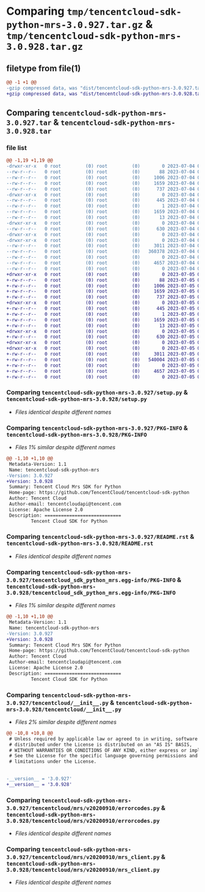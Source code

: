 # Comparing `tmp/tencentcloud-sdk-python-mrs-3.0.927.tar.gz` & `tmp/tencentcloud-sdk-python-mrs-3.0.928.tar.gz`

## filetype from file(1)

```diff
@@ -1 +1 @@
-gzip compressed data, was "dist/tencentcloud-sdk-python-mrs-3.0.927.tar", last modified: Tue Jul  4 00:26:11 2023, max compression
+gzip compressed data, was "dist/tencentcloud-sdk-python-mrs-3.0.928.tar", last modified: Wed Jul  5 00:30:01 2023, max compression
```

## Comparing `tencentcloud-sdk-python-mrs-3.0.927.tar` & `tencentcloud-sdk-python-mrs-3.0.928.tar`

### file list

```diff
@@ -1,19 +1,19 @@
-drwxr-xr-x   0 root         (0) root         (0)        0 2023-07-04 00:26:11.000000 tencentcloud-sdk-python-mrs-3.0.927/
--rw-r--r--   0 root         (0) root         (0)       88 2023-07-04 00:26:11.000000 tencentcloud-sdk-python-mrs-3.0.927/setup.cfg
--rw-r--r--   0 root         (0) root         (0)     1006 2023-07-04 00:26:11.000000 tencentcloud-sdk-python-mrs-3.0.927/setup.py
--rw-r--r--   0 root         (0) root         (0)     1659 2023-07-04 00:26:11.000000 tencentcloud-sdk-python-mrs-3.0.927/PKG-INFO
--rw-r--r--   0 root         (0) root         (0)      737 2023-07-04 00:26:11.000000 tencentcloud-sdk-python-mrs-3.0.927/README.rst
-drwxr-xr-x   0 root         (0) root         (0)        0 2023-07-04 00:26:11.000000 tencentcloud-sdk-python-mrs-3.0.927/tencentcloud_sdk_python_mrs.egg-info/
--rw-r--r--   0 root         (0) root         (0)      445 2023-07-04 00:26:11.000000 tencentcloud-sdk-python-mrs-3.0.927/tencentcloud_sdk_python_mrs.egg-info/SOURCES.txt
--rw-r--r--   0 root         (0) root         (0)        1 2023-07-04 00:26:11.000000 tencentcloud-sdk-python-mrs-3.0.927/tencentcloud_sdk_python_mrs.egg-info/dependency_links.txt
--rw-r--r--   0 root         (0) root         (0)     1659 2023-07-04 00:26:11.000000 tencentcloud-sdk-python-mrs-3.0.927/tencentcloud_sdk_python_mrs.egg-info/PKG-INFO
--rw-r--r--   0 root         (0) root         (0)       13 2023-07-04 00:26:11.000000 tencentcloud-sdk-python-mrs-3.0.927/tencentcloud_sdk_python_mrs.egg-info/top_level.txt
-drwxr-xr-x   0 root         (0) root         (0)        0 2023-07-04 00:26:11.000000 tencentcloud-sdk-python-mrs-3.0.927/tencentcloud/
--rw-r--r--   0 root         (0) root         (0)      630 2023-07-04 00:26:11.000000 tencentcloud-sdk-python-mrs-3.0.927/tencentcloud/__init__.py
-drwxr-xr-x   0 root         (0) root         (0)        0 2023-07-04 00:26:11.000000 tencentcloud-sdk-python-mrs-3.0.927/tencentcloud/mrs/
-drwxr-xr-x   0 root         (0) root         (0)        0 2023-07-04 00:26:11.000000 tencentcloud-sdk-python-mrs-3.0.927/tencentcloud/mrs/v20200910/
--rw-r--r--   0 root         (0) root         (0)     3011 2023-07-04 00:26:11.000000 tencentcloud-sdk-python-mrs-3.0.927/tencentcloud/mrs/v20200910/errorcodes.py
--rw-r--r--   0 root         (0) root         (0)   360378 2023-07-04 00:26:11.000000 tencentcloud-sdk-python-mrs-3.0.927/tencentcloud/mrs/v20200910/models.py
--rw-r--r--   0 root         (0) root         (0)        0 2023-07-04 00:26:11.000000 tencentcloud-sdk-python-mrs-3.0.927/tencentcloud/mrs/v20200910/__init__.py
--rw-r--r--   0 root         (0) root         (0)     4657 2023-07-04 00:26:11.000000 tencentcloud-sdk-python-mrs-3.0.927/tencentcloud/mrs/v20200910/mrs_client.py
--rw-r--r--   0 root         (0) root         (0)        0 2023-07-04 00:26:11.000000 tencentcloud-sdk-python-mrs-3.0.927/tencentcloud/mrs/__init__.py
+drwxr-xr-x   0 root         (0) root         (0)        0 2023-07-05 00:30:01.000000 tencentcloud-sdk-python-mrs-3.0.928/
+-rw-r--r--   0 root         (0) root         (0)       88 2023-07-05 00:30:01.000000 tencentcloud-sdk-python-mrs-3.0.928/setup.cfg
+-rw-r--r--   0 root         (0) root         (0)     1006 2023-07-05 00:30:01.000000 tencentcloud-sdk-python-mrs-3.0.928/setup.py
+-rw-r--r--   0 root         (0) root         (0)     1659 2023-07-05 00:30:01.000000 tencentcloud-sdk-python-mrs-3.0.928/PKG-INFO
+-rw-r--r--   0 root         (0) root         (0)      737 2023-07-05 00:30:01.000000 tencentcloud-sdk-python-mrs-3.0.928/README.rst
+drwxr-xr-x   0 root         (0) root         (0)        0 2023-07-05 00:30:01.000000 tencentcloud-sdk-python-mrs-3.0.928/tencentcloud_sdk_python_mrs.egg-info/
+-rw-r--r--   0 root         (0) root         (0)      445 2023-07-05 00:30:01.000000 tencentcloud-sdk-python-mrs-3.0.928/tencentcloud_sdk_python_mrs.egg-info/SOURCES.txt
+-rw-r--r--   0 root         (0) root         (0)        1 2023-07-05 00:30:01.000000 tencentcloud-sdk-python-mrs-3.0.928/tencentcloud_sdk_python_mrs.egg-info/dependency_links.txt
+-rw-r--r--   0 root         (0) root         (0)     1659 2023-07-05 00:30:01.000000 tencentcloud-sdk-python-mrs-3.0.928/tencentcloud_sdk_python_mrs.egg-info/PKG-INFO
+-rw-r--r--   0 root         (0) root         (0)       13 2023-07-05 00:30:01.000000 tencentcloud-sdk-python-mrs-3.0.928/tencentcloud_sdk_python_mrs.egg-info/top_level.txt
+drwxr-xr-x   0 root         (0) root         (0)        0 2023-07-05 00:30:01.000000 tencentcloud-sdk-python-mrs-3.0.928/tencentcloud/
+-rw-r--r--   0 root         (0) root         (0)      630 2023-07-05 00:30:01.000000 tencentcloud-sdk-python-mrs-3.0.928/tencentcloud/__init__.py
+drwxr-xr-x   0 root         (0) root         (0)        0 2023-07-05 00:30:01.000000 tencentcloud-sdk-python-mrs-3.0.928/tencentcloud/mrs/
+drwxr-xr-x   0 root         (0) root         (0)        0 2023-07-05 00:30:01.000000 tencentcloud-sdk-python-mrs-3.0.928/tencentcloud/mrs/v20200910/
+-rw-r--r--   0 root         (0) root         (0)     3011 2023-07-05 00:30:01.000000 tencentcloud-sdk-python-mrs-3.0.928/tencentcloud/mrs/v20200910/errorcodes.py
+-rw-r--r--   0 root         (0) root         (0)   540004 2023-07-05 00:30:01.000000 tencentcloud-sdk-python-mrs-3.0.928/tencentcloud/mrs/v20200910/models.py
+-rw-r--r--   0 root         (0) root         (0)        0 2023-07-05 00:30:01.000000 tencentcloud-sdk-python-mrs-3.0.928/tencentcloud/mrs/v20200910/__init__.py
+-rw-r--r--   0 root         (0) root         (0)     4657 2023-07-05 00:30:01.000000 tencentcloud-sdk-python-mrs-3.0.928/tencentcloud/mrs/v20200910/mrs_client.py
+-rw-r--r--   0 root         (0) root         (0)        0 2023-07-05 00:30:01.000000 tencentcloud-sdk-python-mrs-3.0.928/tencentcloud/mrs/__init__.py
```

### Comparing `tencentcloud-sdk-python-mrs-3.0.927/setup.py` & `tencentcloud-sdk-python-mrs-3.0.928/setup.py`

 * *Files identical despite different names*

### Comparing `tencentcloud-sdk-python-mrs-3.0.927/PKG-INFO` & `tencentcloud-sdk-python-mrs-3.0.928/PKG-INFO`

 * *Files 1% similar despite different names*

```diff
@@ -1,10 +1,10 @@
 Metadata-Version: 1.1
 Name: tencentcloud-sdk-python-mrs
-Version: 3.0.927
+Version: 3.0.928
 Summary: Tencent Cloud Mrs SDK for Python
 Home-page: https://github.com/TencentCloud/tencentcloud-sdk-python
 Author: Tencent Cloud
 Author-email: tencentcloudapi@tencent.com
 License: Apache License 2.0
 Description: ============================
         Tencent Cloud SDK for Python
```

### Comparing `tencentcloud-sdk-python-mrs-3.0.927/README.rst` & `tencentcloud-sdk-python-mrs-3.0.928/README.rst`

 * *Files identical despite different names*

### Comparing `tencentcloud-sdk-python-mrs-3.0.927/tencentcloud_sdk_python_mrs.egg-info/PKG-INFO` & `tencentcloud-sdk-python-mrs-3.0.928/tencentcloud_sdk_python_mrs.egg-info/PKG-INFO`

 * *Files 1% similar despite different names*

```diff
@@ -1,10 +1,10 @@
 Metadata-Version: 1.1
 Name: tencentcloud-sdk-python-mrs
-Version: 3.0.927
+Version: 3.0.928
 Summary: Tencent Cloud Mrs SDK for Python
 Home-page: https://github.com/TencentCloud/tencentcloud-sdk-python
 Author: Tencent Cloud
 Author-email: tencentcloudapi@tencent.com
 License: Apache License 2.0
 Description: ============================
         Tencent Cloud SDK for Python
```

### Comparing `tencentcloud-sdk-python-mrs-3.0.927/tencentcloud/__init__.py` & `tencentcloud-sdk-python-mrs-3.0.928/tencentcloud/__init__.py`

 * *Files 2% similar despite different names*

```diff
@@ -10,8 +10,8 @@
 # Unless required by applicable law or agreed to in writing, software
 # distributed under the License is distributed on an "AS IS" BASIS,
 # WITHOUT WARRANTIES OR CONDITIONS OF ANY KIND, either express or implied.
 # See the License for the specific language governing permissions and
 # limitations under the License.
 
 
-__version__ = '3.0.927'
+__version__ = '3.0.928'
```

### Comparing `tencentcloud-sdk-python-mrs-3.0.927/tencentcloud/mrs/v20200910/errorcodes.py` & `tencentcloud-sdk-python-mrs-3.0.928/tencentcloud/mrs/v20200910/errorcodes.py`

 * *Files identical despite different names*

### Comparing `tencentcloud-sdk-python-mrs-3.0.927/tencentcloud/mrs/v20200910/mrs_client.py` & `tencentcloud-sdk-python-mrs-3.0.928/tencentcloud/mrs/v20200910/mrs_client.py`

 * *Files identical despite different names*

